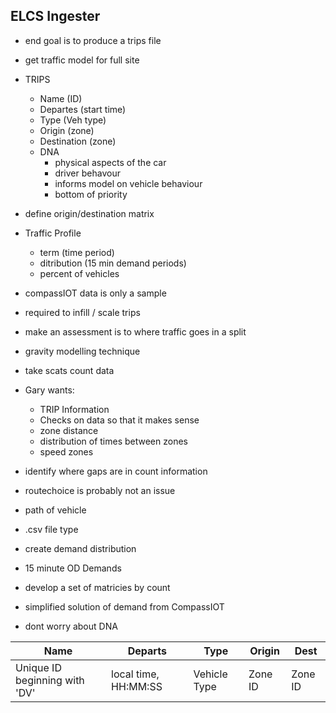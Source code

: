 ## ELCS Ingester


- end goal is to produce a trips file
- get traffic model for full site
- TRIPS
	- Name (ID)
	- Departes (start time)
	- Type (Veh type)
	- Origin (zone)
	- Destination  (zone)
	- DNA 
		- physical aspects of the car
		- driver behavour
		- informs model on vehicle behaviour
		- bottom of priority
- define origin/destination matrix
- Traffic Profile
	- term (time period)
	- ditribution (15 min demand periods)
	- percent of vehicles
- compassIOT data is only a sample
- required to infill / scale trips
- make an assessment is to where traffic goes in a split
- gravity modelling technique
- take scats count data

- Gary wants:
	- TRIP Information
	- Checks on data so that it makes sense
	- zone distance
	- distribution of times between zones
	- speed zones

- identify where gaps are in count information
- routechoice is probably not an issue
- path of vehicle
- .csv file type
- create demand distribution
- 15 minute OD Demands
- develop a set of matricies by count
- simplified solution of demand from CompassIOT
- dont worry about DNA


| Name                          | Departs              | Type         | Origin  | Dest    |
| ----------------------------- | -------------------- | ------------ | ------- | ------- |
| Unique ID beginning with 'DV' | local time, HH:MM:SS | Vehicle Type | Zone ID | Zone ID |

